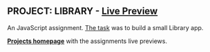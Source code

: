 ## PROJECT: LIBRARY - [Live Preview](https://maximbaraliuc.github.io/odin-project-assessments/js-library/index.html)

An JavaScript assignment. [The task](https://www.theodinproject.com/lessons/node-path-javascript-library) was to build a small Library app.

[**Projects homepage**](https://maximbaraliuc.github.io/odin-project-assessments/) with the assignments live previews.
